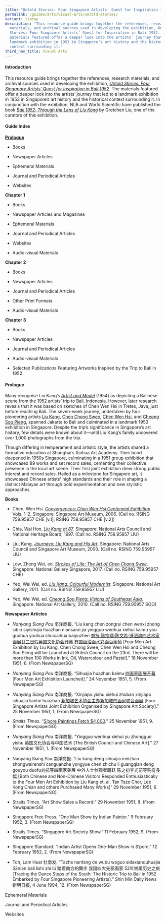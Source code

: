 ```yaml
---
title: "Untold Stories: Four Singapore Artists' Quest for Inspiration in Bali 1952"
permalink: /guides/arts/visual-arts/untold-stories/
variant: tiptap
description: "This resource guide brings together the references, research
  materials, and archival sources used in developing the exhibition, Untold
  Stories: Four Singapore Artists’ Quest for Inspiration in Bali 1952. The
  materials featured offer a deeper look into the artists’ journey that led to a
  landmark exhibition in 1953 in Singapore’s art history and the historical
  context surrounding it."
third_nav_title: Visual Arts
---
```

<h4>Introduction</h4>
<p>This resource guide brings together the references, research materials,
and archival sources used in developing the exhibition, <em><a href="https://exhibitions.nlb.gov.sg/untoldstories/about/" rel="noopener nofollow" target="_blank">Untold Stories: Four Singapore Artists’ Quest for Inspiration in Bali 1952</a></em>.
The materials featured offer a deeper look into the artists’ journey that
led to a landmark exhibition in 1953 in Singapore’s art history and the
historical context surrounding it. In conjunction with the exhibition,
NLB and World Scientific have published the book <em><a href="https://catalogue.nlb.gov.sg/search/card?recordId=300094843" rel="noopener nofollow" target="_blank">Bali 1952: Through the Lens of Liu Kang</a></em> by
Gretchen Liu, one of the curators of this exhibition.</p>
<h4>Guide Index</h4>
<p><strong><a href="#Prologue" rel="noopener noreferrer nofollow" target="_blank">Prologue</a></strong>
</p>
<ul data-tight="true" class="tight">
<li>
<p>Books</p>
</li>
<li>
<p>Newspaper Articles</p>
</li>
<li>
<p>Ephemeral Materials</p>
</li>
<li>
<p>Journal and Periodical Articles</p>
</li>
<li>
<p>Websites</p>
</li>
</ul>
<p><strong>Chapter 1</strong>
</p>
<ul data-tight="true" class="tight">
<li>
<p>Books</p>
</li>
<li>
<p>Newspaper Articles and Magazines</p>
</li>
<li>
<p>Ephemeral Materials</p>
</li>
<li>
<p>Journal and Periodical Articles</p>
</li>
<li>
<p>Websites</p>
</li>
<li>
<p>Audio-visual Materials</p>
</li>
</ul>
<p><strong>Chapter 2</strong>
</p>
<ul data-tight="true" class="tight">
<li>
<p>Books</p>
</li>
<li>
<p>Newspaper Articles</p>
</li>
<li>
<p>Journal and Periodical Articles</p>
</li>
<li>
<p>Other Print Formats</p>
</li>
<li>
<p>Audio-visual Materials</p>
</li>
</ul>
<p><strong>Chapter 3</strong>
</p>
<ul data-tight="true" class="tight">
<li>
<p>Books</p>
</li>
<li>
<p>Newspaper Articles</p>
</li>
<li>
<p>Journal and Periodical Articles</p>
</li>
<li>
<p>Audio-visual Materials</p>
</li>
<li>
<p>Selected Publications Featuring Artworks Inspired by the Trip to Bali
in 1952</p>
</li>
</ul>
<p></p>
<h4>Prologue</h4>
<p>Many recognise Liu Kang’s <em><a href="https://www.roots.gov.sg/Collection-Landing/listing/1032028" rel="noopener nofollow" target="_blank">Artist and Model</a></em> (1954)
as depicting a Balinese scene from the 1952 artists’ trip to Bali, Indonesia.
However, later research reveals that it was based on sketches of Chen Wen
Hsi in Tretes, Java, just before reaching Bali. The seven-week journey,
undertaken by four pioneering artists <a href="https://www.nlb.gov.sg/main/article-detail?cmsuuid=5ffd9a55-8078-4df8-9652-ffc63a0ea2fe" rel="noopener nofollow" target="_blank">Liu Kang</a>,
<a href="https://www.nlb.gov.sg/main/article-detail?cmsuuid=16b5ac02-1b38-4f9a-af00-788859dda380" rel="noopener nofollow" target="_blank">Chen Chong Swee</a>, <a href="https://www.nlb.gov.sg/main/article-detail?cmsuuid=3ad34665-6a27-4338-b315-5ff52fbd26a7" rel="noopener nofollow" target="_blank">Chen Wen Hsi</a>,
and <a href="https://www.nlb.gov.sg/main/article-detail?cmsuuid=7fdd5af9-2143-4874-84d4-70b2c55c0f3c" rel="noopener nofollow" target="_blank">Cheong Soo Pieng</a>,
spanned Jakarta to Bali and culminated in a landmark 1953 exhibition in
Singapore. Despite the trip’s significance in Singapore’s art history,
few details were known about it—until Liu Kang’s family uncovered over
1,000 photographs from the trip.</p>
<p>Though differing in temperament and artistic style, the artists shared
a formative education at Shanghai’s Xinhua Art Academy. Their bond deepened
in 1950s Singapore, culminating in a 1951 group exhibition that showcased
89 works and set record sales, cementing their collective presence in the
local art scene. Their first joint exhibition drew strong public interest
and record sales. Hailed as a milestone for Singapore art, it showcased
Chinese artists' high standards and their role in shaping a distinct Malayan
art through bold experimentation and new stylistic approaches.</p>
<p><strong>Books</strong>
</p>
<ul data-tight="true" class="tight">
<li>
<p>Chen, Wen Hsi. <em><a href="https://eservice.nlb.gov.sg/item_holding.aspx?bid=12829865" rel="noopener nofollow" target="_blank">Convergences: Chen Wen Hsi Centennial Exhibition</a></em>.
Vols. 1–2. Singapore: Singapore Art Museum, 2006. (Call no. RSING 759.95957
CHE [v.1]; RSING 759.95957 CHE [v.2])</p>
</li>
<li>
<p>Chia, Wai Hon. <em><a href="https://eservice.nlb.gov.sg/item_holding.aspx?bid=8726393" rel="noopener nofollow" target="_blank">Liu Kang at 87</a></em>.
Singapore: National Arts Council and National Heritage Board, 1997. (Call
no. RSING 759.95957 LIU)</p>
</li>
<li>
<p>Liu, Kang. <em><a href="https://catalogue.nlb.gov.sg/search/card?recordId=10354330" rel="noopener nofollow" target="_blank">Journeys: Liu Kang and His Art</a></em>.
Singapore: National Arts Council and Singapore Art Museum, 2000. (Call
no. RSING 759.95957 LIU)</p>
</li>
<li>
<p>Low, Zheng Wei, ed. <em><a href="https://catalogue.nlb.gov.sg/search/card?recordId=202740734" rel="noopener nofollow" target="_blank">Strokes of Life: The Art of Chen Chong Swee</a></em>.
Singapore: National Gallery Singapore, 2017. (Call no. RSING 759.95957
CHE)</p>
</li>
<li>
<p>Yeo, Wei Wei, ed. <em><a href="https://catalogue.nlb.gov.sg/search/card?recordId=13919955" rel="noopener nofollow" target="_blank">Liu Kang: Colourful Modernist</a></em>.
Singapore: National Art Gallery, 2011. (Call no. RSING 759.95957 LIU)</p>
</li>
<li>
<p>Yeo, Wei Wei, ed. <em><a href="https://catalogue.nlb.gov.sg/search/card?recordId=13677635" rel="noopener nofollow" target="_blank">Cheong Soo Pieng: Visions of Southeast Asia</a></em>.
Singapore: National Art Gallery, 2010. (Call no. RSING 759.95957 SOO)</p>
</li>
</ul>
<p><strong>Newspaper Articles</strong>
</p>
<ul data-tight="true" class="tight">
<li>
<p><em>Nanyang Siang Pau</em> 南洋商报. “Liu kang chen zongrui chen wenxi zhong
sibin siyishujia huazhan niansanri jia yingguo wenhua xiehui kaimu you
guohua youhua shuicaihua baiyuzhen <a href="https://eresources.nlb.gov.sg/newspapers/digitised/article/nysp19511118-1.2.12.10" rel="noopener nofollow" target="_blank">刘抗·陈宗瑞·陈文希·锺泗滨四艺术家画展廿三日假英国文化协会开幕 有国画油画水彩画百余帧</a> [Four
Men Art Exhibition by Liu Kang, Chen Chong Swee, Chen Wen Hsi and Cheong
Soo Pieng will be Launched at British Council on the 23rd. There will be
more than 100 Works in Ink, Oil, Watercolour and Pastel].” 18 November
1951, 6. (From NewspaperSG)</p>
</li>
<li>
<p><em>Nanyang Siang Pau</em> 南洋商报. “Sihuajia huazhan kaimu <a href="https://eresources.nlb.gov.sg/newspapers/digitised/article/nysp19511124-1.2.29.2" rel="noopener nofollow" target="_blank">四画家画展开幕</a> [Four
Men Art Exhibition Launched]." 24 November 1951, 5. (From NewspaperSG)</p>
</li>
<li>
<p><em>Nanyang Siang Pau</em> 南洋商报. “Xinjiapo yishu xiehui zhuban xinjiapo
sihuajia lianhe huazhan <a href="https://eresources.nlb.gov.sg/newspapers/digitised/article/nysp19511125-1.2.2" rel="noopener nofollow" target="_blank">新加坡艺术协会主办新加坡四画家联合画展</a> [Four
Singapore Artists Joint Exhibition Organised by Singapore Art Society].”
25 November 1951, 1. (From NewspaperSG)</p>
</li>
<li>
<p><em>Straits Times</em>. “<a href="https://eresources.nlb.gov.sg/newspapers/digitised/article/straitstimes19511125-1.2.65" rel="noopener nofollow" target="_blank">S’pore Paintings Fetch $4,000</a>.”
25 November 1951, 9. (From NewspaperSG)</p>
</li>
<li>
<p><em>Nanyang Siang Pau</em> 南洋商报. “Yingguo wenhua xiehui yu zhongguo yishu
英国文化协会与中国艺术 [The British Council and Chinese Art]." 27 November 1951, 1.
(From NewspaperSG)</p>
</li>
<li>
<p>Nanyang Siang Pau 南洋商报. “Liu kang deng sihuajia meizhan zhongwairenshi
canguanzhe yongyue chen zhichu li guangqian deng gouyou duofu刘抗等四画家美展 中外人士参观者踊跃
陈之初李光前等购有多幅 [Both Chinese and Non-Chinese Visitors Responded Enthusiastically
to the Four Men Art Exhibition by Liu Kang et. al. Tan Tsze Chor, Lee Kong
Chian and others Purchased Many Works]” 29 November 1951, 6. (From NewspaperSG)</p>
</li>
<li>
<p>Straits Times. “Art Show Sales a Record.” 29 November 1951, 8. (From NewspaperSG)</p>
</li>
<li>
<p>Singapore Free Press. “One Man Show by Indian Painter.” 9 February 1952,
3. (From NewspaperSG)</p>
</li>
<li>
<p>Straits Times. “Singapore Art Society Show.” 11 February 1952, 9. (From
NewspaperSG)</p>
</li>
<li>
<p>Singapore Standard. “Indian Artist Opens One-Man Show in S’pore.” 12 February
1952, 2. (From NewspaperSG)</p>
</li>
<li>
<p>Toh, Lam Huat 杜南发. ”Tazhe nanfang de wubu woguo sidaxianquhuajia 52nian
bali lishi zhi lü 踏着南方的舞步 我国四大先驱画家 52年峇厘历史之旅 [Tracing the Dance Steps of
the South: The Historic Trip to Bali in 1952 Embarked by Four Singapore
Pioneering Artists].” Shin Min Daily News 新明日报, 4 June 1994, 12. (From
NewspaperSG)</p>
</li>
</ul>
<p>Ephemeral Materials</p>
<p></p>
<p>Journal and Periodical Articles</p>
<p></p>
<p>Websites</p>
<p></p>
<p></p>